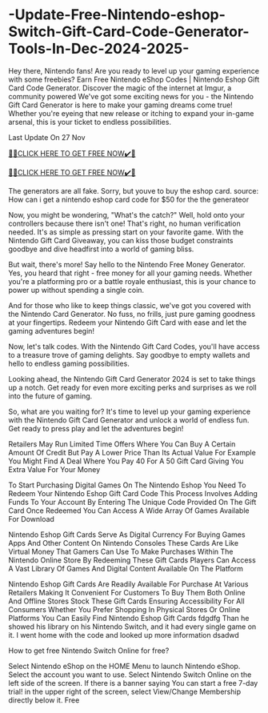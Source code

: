 # -Update-Free-Nintendo-eshop-Switch-Gift-Card-Code-Generator-Tools-In-Dec-2024-2025-
Hey there, Nintendo fans! Are you ready to level up your gaming experience with some freebies? Earn Free Nintendo eShop Codes | Nintendo Eshop Gift Card Code Generator. Discover the magic of the internet at Imgur, a community powered We've got some exciting news for you - the Nintendo Gift Card Generator is here to make your gaming dreams come true! Whether you're eyeing that new release or itching to expand your in-game arsenal, this is your ticket to endless possibilities.

Last Update On 27 Nov

[🎁🎁CLICK HERE TO GET FREE NOW✔️🎁](https://www.footlogix.com/Footlogix/media/Before-and-After/allgiftrafisarkar.html)

[🎁🎁CLICK HERE TO GET FREE NOW✔️🎁](https://www.footlogix.com/Footlogix/media/Before-and-After/allgiftrafisarkar.html)

The generators are all fake. Sorry, but youve to buy the eshop card. source: How can i get a nintendo eshop card code for $50 for the the generateor

Now, you might be wondering, "What's the catch?" Well, hold onto your controllers because there isn't one! That's right, no human verification needed. It's as simple as pressing start on your favorite game. With the Nintendo Gift Card Giveaway, you can kiss those budget constraints goodbye and dive headfirst into a world of gaming bliss.

But wait, there's more! Say hello to the Nintendo Free Money Generator. Yes, you heard that right - free money for all your gaming needs. Whether you're a platforming pro or a battle royale enthusiast, this is your chance to power up without spending a single coin.

And for those who like to keep things classic, we've got you covered with the Nintendo Card Generator. No fuss, no frills, just pure gaming goodness at your fingertips. Redeem your Nintendo Gift Card with ease and let the gaming adventures begin!

Now, let's talk codes. With the Nintendo Gift Card Codes, you'll have access to a treasure trove of gaming delights. Say goodbye to empty wallets and hello to endless gaming possibilities.

Looking ahead, the Nintendo Gift Card Generator 2024 is set to take things up a notch. Get ready for even more exciting perks and surprises as we roll into the future of gaming.

So, what are you waiting for? It's time to level up your gaming experience with the Nintendo Gift Card Generator and unlock a world of endless fun. Get ready to press play and let the adventures begin!

Retailers May Run Limited Time Offers Where You Can Buy A Certain Amount Of Credit But Pay A Lower Price Than Its Actual Value For Example You Might Find A Deal Where You Pay 40 For A 50 Gift Card Giving You Extra Value For Your Money

To Start Purchasing Digital Games On The Nintendo Eshop You Need To Redeem Your Nintendo Eshop Gift Card Code This Process Involves Adding Funds To Your Account By Entering The Unique Code Provided On The Gift Card Once Redeemed You Can Access A Wide Array Of Games Available For Download

Nintendo Eshop Gift Cards Serve As Digital Currency For Buying Games Apps And Other Content On Nintendo Consoles These Cards Are Like Virtual Money That Gamers Can Use To Make Purchases Within The Nintendo Online Store By Redeeming These Gift Cards Players Can Access A Vast Library Of Games And Digital Content Available On The Platform

Nintendo Eshop Gift Cards Are Readily Available For Purchase At Various Retailers Making It Convenient For Customers To Buy Them Both Online And Offline Stores Stock These Gift Cards Ensuring Accessibility For All Consumers Whether You Prefer Shopping In Physical Stores Or Online Platforms You Can Easily Find Nintendo Eshop Gift Cards fdgdfg Than he showed his library on his Nintendo Switch, and it had every single game on it. I went home with the code and looked up more information dsadwd

How to get free Nintendo Switch Online for free?

Select Nintendo eShop on the HOME Menu to launch Nintendo eShop. Select the account you want to use. Select Nintendo Switch Online on the left side of the screen. If there is a banner saying You can start a free 7-day trial! in the upper right of the screen, select View/Change Membership directly below it. Free
